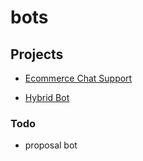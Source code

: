 # bots

## Projects

 - [Ecommerce Chat Support](https://github.com/Muhammad-Usama-07/bots/tree/main/ecommerce_chat_support)

 - [Hybrid Bot](https://github.com/Muhammad-Usama-07/bots/tree/main/hybrid_bot)


### Todo

 - proposal bot
